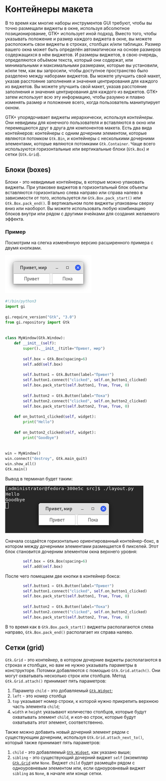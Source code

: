 # Контейнеры макета

В то время как многие наборы инструментов GUI требуют, чтобы вы точно размещали виджеты в окне, используя абсолютное позиционирование, GTK+ использует иной подход. Вместо того, чтобы указывать положение и размер каждого виджета в окне, вы можете расположить свои виджеты в строках, столбцах и/или таблицах. Размер вашего окна может быть определён автоматически на основе размеров содержащихся в нём виджетов. И размеры виджетов, в свою очередь, определяются объёмом текста, который они содержат, или минимальными и максимальными размерами, которые вы установили, и/или тем, как вы запросили, чтобы доступное пространство было разделено между наборами виджетов. Вы можете улучшить свой макет, указав расстояние заполнения и значения центрирования для каждого из виджетов. Вы можете улучшить свой макет, указав расстояние заполнения и значения центрирования для каждого из виджетов. GTK+ затем использует всю эту информацию, чтобы разумно и плавно изменять размер и положение всего, когда пользователь манипулирует окном.

GTK+ упорядочивает виджеты иерархически, используя *контейнеры*. Они невидимы для конечного пользователя и вставляются в окно или перемещаются друг в друга для компонентов макета. Есть два вида контейнеров: контейнеры с одним дочерним элементом, которые являются потомком `Gtk.Bin`, и контейнеры с несколькими дочерними элементами, которые являются потомками `Gtk.Container`. Чаще всего используются горизонтальные или вертикальные блоки (`Gtk.Box`) и сетки (`Gtk.Grid`).

## Блоки (boxes)

Блоки - это невидимые контейнеры, в которые можно упаковать виджеты. При упаковке виджетов в горизонтальный блок объекты вставляются горизонтально слева направо или справа налево в зависимости от того, используется ли `Gtk.Box.pack_start()` или `Gtk.Box.pack_end()`. В вертикальном поле виджеты упакованы сверху вниз или наоборот. Вы можете использовать любую комбинацию блоков внутри или рядом с другими ячейками для создания желаемого эффекта.

### Пример

Посмотрим на слегка изменённую версию расширенного примера с двумя кнопками.

![Расширенный пример с двумя кнопками](pic/layout/win1.png)

```python
#!/bin/python3
import gi

gi.require_version("Gtk", "3.0")
from gi.repository import Gtk


class MyWindow(Gtk.Window):
    def __init__(self):
        super().__init__(title="Привет, мир")

        self.box = Gtk.Box(spacing=6)
        self.add(self.box)

        self.button1 = Gtk.Button(label="Привет")
        self.button1.connect("clicked", self.on_button1_clicked)
        self.box.pack_start(self.button1, True, True, 0)

        self.button2 = Gtk.Button(label="Пока")
        self.button2.connect("clicked", self.on_button2_clicked)
        self.box.pack_start(self.button2, True, True, 0)

    def on_button1_clicked(self, widget):
        print("Hello")

    def on_button2_clicked(self, widget):
        print("Goodbye")


win = MyWindow()
win.connect("destroy", Gtk.main_quit)
win.show_all()
Gtk.main()
```

Вывод в терминал будет таким:

![Вывод в терминал](pic/layout/win2.png)

Сначала создаётся горизонтально ориентированный контейнер-бокс, в котором между дочерними элементами размещается 6 пикселей. Этот блок становится дочерним элементом окна верхнего уровня:

```python
        self.box = Gtk.Box(spacing=6)
        self.add(self.box)
```

После чего помещаем две кнопки в контейнер бокса:

```python
        self.button1 = Gtk.Button(label="Привет")
        self.button1.connect("clicked", self.on_button1_clicked)
        self.box.pack_start(self.button1, True, True, 0)

        self.button2 = Gtk.Button(label="Пока")
        self.button2.connect("clicked", self.on_button2_clicked)
        self.box.pack_start(self.button2, True, True, 0)
```

В то время как в `Gtk.Box.pack_start()` виджеты располагаются слева направо, `Gtk.Box.pack_end()` располагает их справа налево.

## Сетки (grid)

`Gtk.Grid` - это контейнер, в котором дочерние виджеты располагаются в строках и столбцах, но вам не нужно указывать параметры в конструкторе. Потомки добавляются с помощью `Gtk.Grid.attach()`. Они могут охватывать несколько строк или столбцов. Метод `Gtk.Grid.attach()` принимает пять параметров:

1. Параметр `child` - это добавляемый [`Gtk.Widget`](https://lazka.github.io/pgi-docs/Gtk-3.0/classes/Widget.html#Gtk.Widget);
2. `left` - это номер столбца
3. `top` указывает номер строки, к которой нужно прикрепить верхнюю часть элемента `child`;
4. `width` и `height` указывают количество столбцов, которые будут охватывать элемент `child`, и кол-во строк, которые будут охватывать этот элемент, соответственно.

Также можно добавить новый дочерний элемент рядом с существующим дочерним, используя `Gtk.Grid.attach_next_to()`, который также принимает пять параметров:

1. `child` - это добавляемый [`Gtk.Widget`](https://lazka.github.io/pgi-docs/Gtk-3.0/classes/Widget.html#Gtk.Widget), как указано выше;
2. `sibling` - это существующий дочерний виджет `self` (экземпляр [`Gtk.Grid`](https://lazka.github.io/pgi-docs/Gtk-3.0/classes/Grid.html#Gtk.Grid) или `None`. Виджет `child` будет размещён рядом с одноуровневым элементом или, если одноуровневый виджет `sibling` as `None`, в начале или конце сетки.
